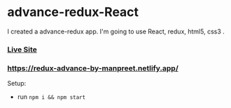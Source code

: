 # advance-redux-React

I created a advance-redux app. I'm going to use React, redux, html5, css3 .

### [Live Site](https://redux-advance-by-manpreet.netlify.app/)

### https://redux-advance-by-manpreet.netlify.app/

Setup:

- run `npm i && npm start`
